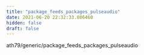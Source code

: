 ```yaml
---
title: "package_feeds_packages_pulseaudio"
date: 2021-06-20 22:32:33.806460
hidden: false
draft: false
---
```


ath79/generic/package_feeds_packages_pulseaudio


